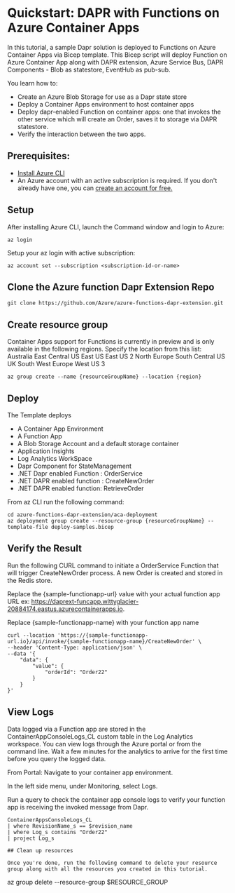 # Quickstart: DAPR with Functions on Azure Container Apps

In this tutorial, a sample Dapr solution is deployed to Functions on Azure Container Apps via Bicep template.
This Bicep script will deploy Function on Azure Container App along with DAPR extension, Azure Service Bus, DAPR Components - Blob as statestore, EventHub as pub-sub.

You learn how to:

- Create an Azure Blob Storage for use as a Dapr state store
- Deploy a Container Apps environment to host container apps
- Deploy dapr-enabled Function on container apps: one that invokes the other service which will create an Order, saves it to storage via DAPR statestore.
- Verify the interaction between the two apps.

## Prerequisites:

- [Install Azure CLI](https://docs.microsoft.com/en-us/cli/azure/install-azure-cli)
- An Azure account with an active subscription is required. If you don't already have one, you can [create an account for free.](https://azure.microsoft.com/free/?WT.mc_id=A261C142F)

## Setup

After installing Azure CLI, launch the Command window and login to Azure:

```
az login
```
Setup  your az login with active subscription:

```
az account set --subscription <subscription-id-or-name>
```

## Clone the Azure function Dapr Extension Repo

```
git clone https://github.com/Azure/azure-functions-dapr-extension.git

```

## Create resource group

Container Apps support for Functions is currently in preview and is only available in the following regions. Specify the location from this list:
Australia East
Central US
East US
East US 2
North Europe
South Central US
UK South
West Europe
West US 3

```
az group create --name {resourceGroupName} --location {region}
```

## Deploy 

The Template deploys 
- A Container App Environment
- A Function App
- A Blob Storage Account and a default storage container
- Application Insights
- Log Analytics WorkSpace
- Dapr Component for StateManagement
- .NET Dapr enabled Function :  OrderService
- .NET DAPR enabled function : CreateNewOrder
- .NET DAPR enabled function: RetrieveOrder

From az CLI run the following command:

```
cd azure-functions-dapr-extension/aca-deployment
az deployment group create --resource-group {resourceGroupName} --template-file deploy-samples.bicep
```

## Verify the Result

Run the following CURL command to initiate a OrderService Function that will trigger CreateNewOrder process. A new Order is created and stored in the Redis store.

Replace the {sample-functionapp-url} value with your actual function app URL ex: https://daprext-funcapp.wittyglacier-20884174.eastus.azurecontainerapps.io.

Replace {sample-functionapp-name} with your function app name

```
curl --location 'https://{sample-functionapp-url.io}/api/invoke/{sample-functionapp-name}/CreateNewOrder' \
--header 'Content-Type: application/json' \
--data '{
    "data": {
        "value": {
            "orderId": "Order22"
        }
    }
}'
```

## View Logs

Data logged via a Function app are stored in the ContainerAppConsoleLogs_CL custom table in the Log Analytics workspace. You can view logs through the Azure portal or from the command line. Wait a few minutes for the analytics to arrive for the first time before you query the logged data.

From Portal: 
Navigate to your container app environment.

In the left side menu, under Monitoring, select Logs.

Run a query to check the container app console logs to verify your function app is receiving the invoked message from Dapr.

```
ContainerAppsConsoleLogs_CL
| where RevisionName_s == $revision_name
| where Log_s contains "Order22"
| project Log_s

## Clean up resources

Once you're done, run the following command to delete your resource group along with all the resources you created in this tutorial.

```
az group delete --resource-group $RESOURCE_GROUP
```
